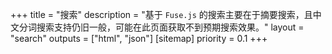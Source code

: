 +++
title = "搜索"
description = "基于 `Fuse.js` 的搜索主要在于摘要搜索，且中文分词搜索支持仍旧一般，可能在此页面获取不到预期搜索效果。"
layout = "search"
outputs = ["html", "json"]
[sitemap]
  priority = 0.1
+++
